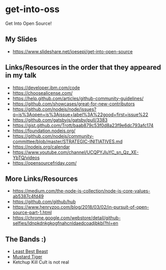 # get-into-oss
Get Into Open Source!

## My Slides

- https://www.slideshare.net/joesepi/get-into-open-source

## Links/Resources in the order that they appeared in my talk

- https://developer.ibm.com/code
- https://choosealicense.com/
- https://help.github.com/articles/github-community-guidelines/
- https://github.com/showcases/great-for-new-contributors
- https://github.com/nodejs/node/issues?q=is%3Aopen+is%3Aissue+label%3A%22good+first+issue%22
- https://github.com/gatsbyjs/gatsby/pull/3383
- https://gist.github.com/Trott/baab879c53f0d8a23f9e6dc793afc174
- https://foundation.nodejs.org/
- https://github.com/nodejs/community-committee/blob/master/STRATEGIC-INITIATIVES.md
- https://nodejs.org/calendar
- https://www.youtube.com/channel/UCQPYJluYC_sn_Qz_XE-YbTQ/videos
- https://opensourcefriday.com/

## More Links/Resources

- https://medium.com/the-node-js-collection/node-js-core-values-ab5387c4fd49
- https://github.com/github/hub
- https://www.henryzoo.com/blog/2018/03/02/in-pursuit-of-open-source-part-1.html
- https://chrome.google.com/webstore/detail/github-selfies/ldnpkdnkgkogfnahcnldaedcoadjbkbl?hl=en

## The Bands :)

- [Least Best Beast](http://leastbestbeast.com)
- [Mustard Tiger](http://mustardtiger.rocks)
- Ketchup Kill Cult is not real

